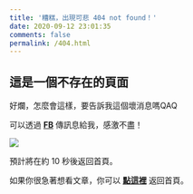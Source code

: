 ```yaml
---
title: '糟糕，出現可悲 404 not found！'
date: 2020-09-12 23:01:35
comments: false
permalink: /404.html
---
```


<!-- markdownlint-disable MD039 MD033 -->

## 這是一個不存在的頁面

好爛，怎麼會這樣，要告訴我這個壞消息嗎QAQ

可以透過 **[FB](https://www.facebook.com/peien.wu.58/)** 傳訊息給我，感激不盡！

![](https://i.imgur.com/FLdzRXc.png)

預計將在約 <span id="timeout">10</span> 秒後返回首頁。

如果你很急著想看文章，你可以 **[點這裡](https://peienwu.com/)** 返回首頁。

<script>
let countTime = 10;

function count() {
  
  document.getElementById('timeout').textContent = countTime;
  countTime -= 1;
  if(countTime === 0){
    location.href = 'http://peienwu.com/'; // 記得改成自己網址 Url
  }
  setTimeout(() => {
    count();
  }, 1000);
}

count();
</script>
